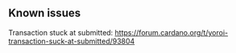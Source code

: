 ## Known issues

Transaction stuck at submitted: https://forum.cardano.org/t/yoroi-transaction-suck-at-submitted/93804